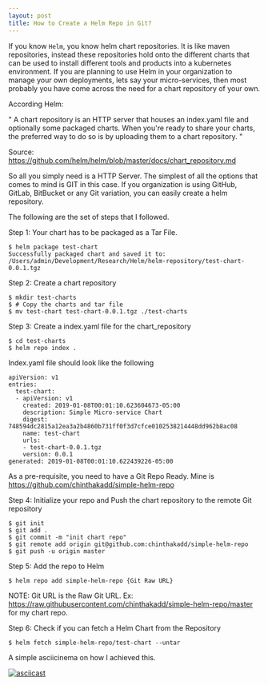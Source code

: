 ```yaml
---
layout: post
title: How to Create a Helm Repo in Git?
---
```

If you know `Helm`, you know helm chart repositories. It is like maven repositories, instead these repositories hold onto the
different charts that can be used to install different tools and products into a kubernetes environment. If you are planning to use Helm in your organization to manage your own deployments, lets say your micro-services, then most probably you have come across the need for a chart repository of your own.

According Helm:

"
A chart repository is an HTTP server that houses an index.yaml file and optionally some packaged charts. When you're ready to share your charts, the preferred way to do so is by uploading them to a chart repository.
"

Source: https://github.com/helm/helm/blob/master/docs/chart_repository.md

So all you simply need is a HTTP Server. The simplest of all the options that comes to mind is GIT in this case.
If you organization is using GitHub, GitLab, BitBucket or any Git variation, you can easily create a helm repository.

The following are the set of steps that I followed.

Step 1: Your chart has to be packaged as a Tar File.

```
$ helm package test-chart
Successfully packaged chart and saved it to: /Users/admin/Development/Research/Helm/helm-repository/test-chart-0.0.1.tgz
```

Step 2: Create a chart repository

```
$ mkdir test-charts
$ # Copy the charts and tar file
$ mv test-chart test-chart-0.0.1.tgz ./test-charts
```

Step 3: Create a index.yaml file for the chart_repository
```
$ cd test-charts
$ helm repo index .
```

Index.yaml file should look like the following


```
apiVersion: v1
entries:
  test-chart:
  - apiVersion: v1
    created: 2019-01-08T00:01:10.623604673-05:00
    description: Simple Micro-service Chart
    digest: 748594dc2815a12ea3a2b4860b731ff0f3d7cfce0102538214448dd962b8ac08
    name: test-chart
    urls:
    - test-chart-0.0.1.tgz
    version: 0.0.1
generated: 2019-01-08T00:01:10.622439226-05:00
```

As a pre-requisite, you need to have a Git Repo Ready.
Mine is https://github.com/chinthakadd/simple-helm-repo

Step 4: Initialize your repo and Push the chart repository to the remote Git repository

```
$ git init
$ git add .
$ git commit -m "init chart repo"
$ git remote add origin git@github.com:chinthakadd/simple-helm-repo
$ git push -u origin master
```

Step 5: Add the repo to Helm

```
$ helm repo add simple-helm-repo {Git Raw URL}
```

NOTE: Git URL is the Raw Git URL.
Ex: https://raw.githubusercontent.com/chinthakadd/simple-helm-repo/master for my chart repo.

Step 6: Check if you can fetch a Helm Chart from the Repository

```
$ helm fetch simple-helm-repo/test-chart --untar
```

A simple asciicinema on how I achieved this.
<!--
{% asciicast 220186 %} -->


[![asciicast](https://asciinema.org/a/JEeKhFymVSg0Kh2bI8gYyfzcS.svg)](https://asciinema.org/a/JEeKhFymVSg0Kh2bI8gYyfzcS)
